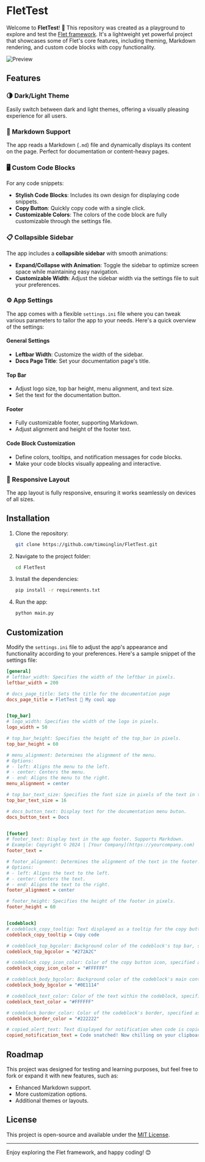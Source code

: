 # FletTest

Welcome to **FletTest**! 🎉 This repository was created as a playground to explore and test the [Flet framework](https://flet.dev/). It's a lightweight yet powerful project that showcases some of Flet's core features, including theming, Markdown rendering, and custom code blocks with copy functionality.

![Preview](https://raw.githubusercontent.com/timoinglin/FletTest/refs/heads/main/preview.jpg?token=GHSAT0AAAAAAC2IA6MRO5RZJHFR6FWWEUOUZZWNPYA)


## Features

### 🌗 Dark/Light Theme
Easily switch between dark and light themes, offering a visually pleasing experience for all users.

### 📄 Markdown Support
The app reads a Markdown (`.md`) file and dynamically displays its content on the page. Perfect for documentation or content-heavy pages.

### 🖥️ Custom Code Blocks
For any code snippets:
- **Stylish Code Blocks**: Includes its own design for displaying code snippets.
- **Copy Button**: Quickly copy code with a single click.
- **Customizable Colors**: The colors of the code block are fully customizable through the settings file.

### 📋 Collapsible Sidebar
The app includes a **collapsible sidebar** with smooth animations:
- **Expand/Collapse with Animation**: Toggle the sidebar to optimize screen space while maintaining easy navigation.
- **Customizable Width**: Adjust the sidebar width via the settings file to suit your preferences.

### ⚙️ App Settings
The app comes with a flexible `settings.ini` file where you can tweak various parameters to tailor the app to your needs. Here's a quick overview of the settings:

#### General Settings
- **Leftbar Width**: Customize the width of the sidebar.
- **Docs Page Title**: Set your documentation page's title.

#### Top Bar
- Adjust logo size, top bar height, menu alignment, and text size.
- Set the text for the documentation button.

#### Footer
- Fully customizable footer, supporting Markdown.
- Adjust alignment and height of the footer text.

#### Code Block Customization
- Define colors, tooltips, and notification messages for code blocks.
- Make your code blocks visually appealing and interactive.

### 📱 Responsive Layout
The app layout is fully responsive, ensuring it works seamlessly on devices of all sizes.

## Installation

1. Clone the repository:
   ```bash
   git clone https://github.com/timoinglin/FletTest.git
   ```
2. Navigate to the project folder:
   ```bash
   cd FletTest
   ```
3. Install the dependencies:
   ```bash
   pip install -r requirements.txt
   ```
4. Run the app:
   ```bash
   python main.py
   ```

## Customization

Modify the `settings.ini` file to adjust the app's appearance and functionality according to your preferences. Here's a sample snippet of the settings file:

```ini
[general]
# leftbar_width: Specifies the width of the leftbar in pixels.
leftbar_width = 200

# docs_page_title: Sets the title for the documentation page
docs_page_title = FletTest 🚀 My cool app


[top_bar]
# logo_width: Specifies the width of the logo in pixels.
logo_width = 50

# top_bar_height: Specifies the height of the top_bar in pixels.
top_bar_height = 60

# menu_alignment: Determines the alignment of the menu.
# Options: 
# - left: Aligns the menu to the left.
# - center: Centers the menu.
# - end: Aligns the menu to the right.
menu_alignment = center

# top_bar_text_size: Specifies the font size in pixels of the text in the top bar.
top_bar_text_size = 16

# docs_button_text: Display text for the documentation menu buton.
docs_button_text = Docs


[footer]
# footer_text: Display text in the app footer. Supports Markdown.
# Example: Copyright © 2024 | [Your Company](https://yourcompany.com)
footer_text = 

# footer_alignment: Determines the alignment of the text in the footer.
# Options: 
# - left: Aligns the text to the left.
# - center: Centers the text.
# - end: Aligns the text to the right.
footer_alignment = center

# footer_height: Specifies the height of the footer in pixels.
footer_height = 60


[codeblock]
# codeblock_copy_tooltip: Text displayed as a tooltip for the copy button.
codeblock_copy_tooltip = Copy code

# codeblock_top_bgcolor: Background color of the codeblock's top bar, specified as a hex color code.
codeblock_top_bgcolor = "#272A2C"

# codeblock_copy_icon_color: Color of the copy button icon, specified as a hex color code.
codeblock_copy_icon_color = "#FFFFFF"

# codeblock_body_bgcolor: Background color of the codeblock's main content area, specified as a hex color code.
codeblock_body_bgcolor = "#0E1114"

# codeblock_text_color: Color of the text within the codeblock, specified as a hex color code.
codeblock_text_color = "#FFFFFF"

# codeblock_border_color: Color of the codeblock's border, specified as a hex color code.
codeblock_border_color = "#222222"

# copied_alert_text: Text displayed for notification when code is copied
copied_notification_text = Code snatched! Now chilling on your clipboard 🤣
```

## Roadmap

This project was designed for testing and learning purposes, but feel free to fork or expand it with new features, such as:
- Enhanced Markdown support.
- More customization options.
- Additional themes or layouts.

## License

This project is open-source and available under the [MIT License](LICENSE).

---

Enjoy exploring the Flet framework, and happy coding! 😊